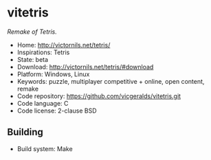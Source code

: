 # vitetris

_Remake of Tetris._

- Home: http://victornils.net/tetris/
- Inspirations: Tetris
- State: beta
- Download: http://victornils.net/tetris/#download
- Platform: Windows, Linux
- Keywords: puzzle, multiplayer competitive + online, open content, remake
- Code repository: https://github.com/vicgeralds/vitetris.git
- Code language: C
- Code license: 2-clause BSD

## Building

- Build system: Make
